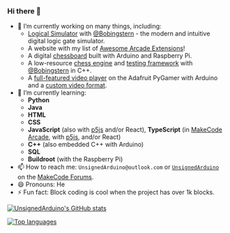 ### Hi there 👋

- 🔭 I’m currently working on many things, including:
  - [Logical Simulator](https://logical-simulator.com/) with [@Bobingstern](https://github.com/Bobingstern) - the modern and intuitive digital logic gate simulator.
  - A website with my list of [Awesome Arcade Extensions](https://awesome-arcade-extensions.vercel.app/)!
  - A digital [chessboard](https://github.com/UnsignedArduino/Chessboard) built with Arduino and Raspberry Pi.
  - A low-resource [chess engine](https://github.com/Bobingstern/TinyChess) and [testing framework](https://github.com/UnsignedArduino/TinyTest) with [@Bobingstern](https://github.com/Bobingstern) in C++.
  - A [full-featured video player](https://github.com/UnsignedArduino/PyGamer-RAV-player) on the Adafruit PyGamer with Arduino and a [custom video format](https://github.com/UnsignedArduino/RAV-converter). 
- 🌱 I’m currently learning:
  - **Python**
  - **Java**
  - **HTML**
  - **CSS**
  - **JavaScript** (also with [p5js](https://p5js.org/) and/or React), **TypeScript** (in [MakeCode Arcade](https://arcade.makecode.com/), with [p5js](https://p5js.org/), and/or React)
  - **C++** (also embedded C++ with Arduino)
  - **SQL**
  - **Buildroot** (with the Raspberry Pi)
- 📫 How to reach me: `UnsignedArduino@outlook.com` or [`UnsignedArduino`](https://forum.makecode.com/u/UnsignedArduino/summary) on the [MakeCode Forums](https://forum.makecode.com/).
- 😄 Pronouns: He
- ⚡ Fun fact: Block coding is cool when the project has over 1k blocks.

[![UnsignedArduino's GitHub stats](https://github-readme-stats.vercel.app/api?username=UnsignedArduino&show_icons=true&theme=dark)](https://github.com/anuraghazra/github-readme-stats)

[![Top languages](https://github-readme-stats.vercel.app/api/top-langs/?username=UnsignedArduino&layout=compact&theme=dark&exclude_repo=GIF-converter-showcase)](https://github.com/anuraghazra/github-readme-stats)
